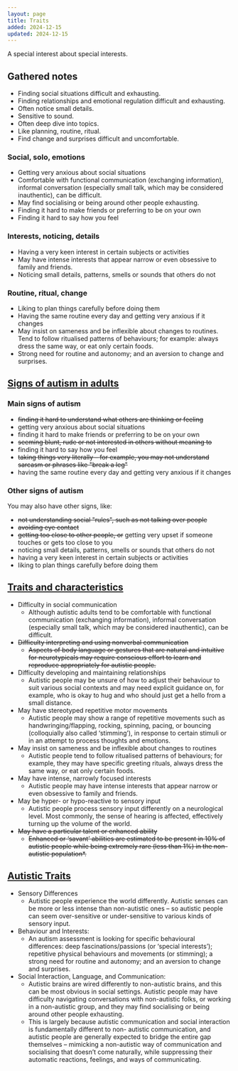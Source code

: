 ```yaml
---
layout: page
title: Traits
added: 2024-12-15
updated: 2024-12-15
---
```


A special interest about special interests.

## Gathered notes

- Finding social situations difficult and exhausting.
- Finding relationships and emotional regulation difficult and exhausting.
- Often notice small details.
- Sensitive to sound.
- Often deep dive into topics.
- Like planning, routine, ritual.
- Find change and surprises difficult and uncomfortable.

### Social, solo, emotions

- Getting very anxious about social situations
- Comfortable with functional communication (exchanging information), informal conversation (especially small talk, which may be considered inauthentic), can be difficult.
- May find socialising or being around other people exhausting.
- Finding it hard to make friends or preferring to be on your own
- Finding it hard to say how you feel

### Interests, noticing, details

- Having a very keen interest in certain subjects or activities
- May have intense interests that appear narrow or even obsessive to family and friends.
- Noticing small details, patterns, smells or sounds that others do not

### Routine, ritual, change

- Liking to plan things carefully before doing them
- Having the same routine every day and getting very anxious if it changes
- May insist on sameness and be inflexible about changes to routines. Tend to follow ritualised patterns of behaviours; for example: always dress the same way, or eat only certain foods.
- Strong need for routine and autonomy; and an aversion to change and surprises.

## [Signs of autism in adults](https://www.nhs.uk/conditions/autism/signs/adults/)

### Main signs of autism

- ~~finding it hard to understand what others are thinking or feeling~~
- getting very anxious about social situations
- finding it hard to make friends or preferring to be on your own
- ~~seeming blunt, rude or not interested in others without meaning to~~
- finding it hard to say how you feel
- ~~taking things very literally – for example, you may not understand sarcasm or phrases like "break a leg"~~
- having the same routine every day and getting very anxious if it changes

### Other signs of autism

You may also have other signs, like:

- ~~not understanding social "rules", such as not talking over people~~
- ~~avoiding eye contact~~
- ~~getting too close to other people, or~~ getting very upset if someone touches or gets too close to you
- noticing small details, patterns, smells or sounds that others do not
- having a very keen interest in certain subjects or activities
- liking to plan things carefully before doing them

## [Traits and characteristics](https://autismnz.org.nz/traits-and-characteristics/)

- Difficulty in social communication
    - Although autistic adults tend to be comfortable with functional communication (exchanging information), informal conversation (especially small talk, which may be considered inauthentic), can be difficult.
- ~~Difficulty interpreting and using nonverbal communication~~
    - ~~Aspects of body language or gestures that are natural and intuitive for neurotypicals may require conscious effort to learn and reproduce appropriately for autistic people.~~
- Difficulty developing and maintaining relationships
    - Autistic people may be unsure of how to adjust their behaviour to suit various social contexts and may need explicit guidance on, for example, who is okay to hug and who should just get a hello from a small distance.
- May have stereotyped repetitive motor movements
    - Autistic people may show a range of repetitive movements such as handwringing/flapping, rocking, spinning, pacing, or bouncing (colloquially also called ‘stimming’), in response to certain stimuli or in an attempt to process thoughts and emotions.
- May insist on sameness and be inflexible about changes to routines
    - Autistic people tend to follow ritualised patterns of behaviours; for example, they may have specific greeting rituals, always dress the same way, or eat only certain foods.
- May have intense, narrowly focused interests
    - Autistic people may have intense interests that appear narrow or even obsessive to family and friends.
- May be hyper- or hypo-reactive to sensory input
    - Autistic people process sensory input differently on a neurological level. Most commonly, the sense of hearing is affected, effectively turning up the volume of the world.
- ~~May have a particular talent or enhanced ability~~
    - ~~Enhanced or ‘savant’ abilities are estimated to be present in 10% of autistic people while being extremely rare (less than 1%) in the non-autistic population*.~~

## [Autistic Traits](https://autismnz.org.nz/resources/autistic-traits/)

- Sensory Differences
    - Autistic people experience the world differently. Autistic senses can be more or less intense than non-autistic ones – so autistic people can seem over-sensitive or under-sensitive to various kinds of sensory input.
- Behaviour and Interests:
    - An autism assessment is looking for specific behavioural differences: deep fascinations/passions (or ‘special interests’); repetitive physical behaviours and movements (or stimming); a strong need for routine and autonomy; and an aversion to change and surprises.
- Social Interaction, Language, and Communication:
    - Autistic brains are wired differently to non-autistic brains, and this can be most obvious in social settings. Autistic people may have difficulty navigating conversations with non-autistic folks, or working in a non-autistic group, and they may find socialising or being around other people exhausting.
    - This is largely because autistic communication and social interaction is fundamentally different to non- autistic communication, and autistic people are generally expected to bridge the entire gap themselves – mimicking a non-autistic way of communication and socialising that doesn’t come naturally, while suppressing their automatic reactions, feelings, and ways of communicating.